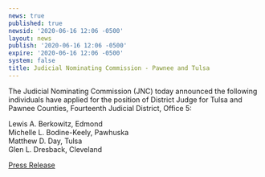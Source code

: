 ```yaml
---
news: true
published: true
newsid: '2020-06-16 12:06 -0500'
layout: news
publish: '2020-06-16 12:06 -0500'
expire: '2020-06-16 12:06 -0500'
system: false
title: Judicial Nominating Commission - Pawnee and Tulsa
---
```

The Judicial Nominating Commission (JNC) today announced the following individuals have applied for the position of District Judge for Tulsa and Pawnee Counties, Fourteenth Judicial District, Office 5:

Lewis A. Berkowitz, Edmond  
Michelle L. Bodine-Keely, Pawhuska  
Matthew D. Day, Tulsa  
Glen L. Dresback, Cleveland  

[Press Release](http://www.oscn.net/images/news/jnc-press-release-pawnee-tulsa-counties-20200616.pdf)